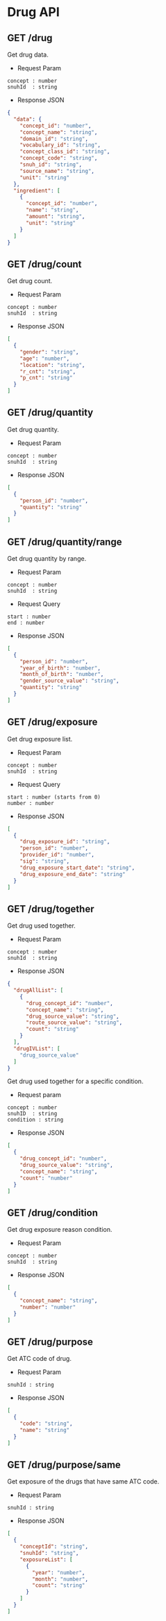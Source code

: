# Drug API

## GET /drug

Get drug data.

* Request Param
```
concept : number
snuhId  : string
```

* Response JSON
```json
{
  "data": {
    "concept_id": "number",
    "concept_name": "string",
    "domain_id": "string",
    "vocabulary_id": "string",
    "concept_class_id": "string",
    "concept_code": "string",
    "snuh_id": "string",
    "source_name": "string",
    "unit": "string"
  },
  "ingredient": [
    {
      "concept_id": "number",
      "name": "string",
      "amount": "string",
      "unit": "string"
    }
  ]
}
```

## GET /drug/count

Get drug count.

* Request Param
```
concept : number
snuhId  : string
```

* Response JSON
```json
[
  {
    "gender": "string",
    "age": "number",
    "location": "string",
    "r_cnt": "string",
    "p_cnt": "string"
  }
]
```

## GET /drug/quantity

Get drug quantity.

* Request Param
```
concept : number
snuhId  : string
```

* Response JSON
```json
[
  {
    "person_id": "number",
    "quantity": "string"
  }
]
```

## GET /drug/quantity/range

Get drug quantity by range.

* Request Param
```
concept : number
snuhId  : string
```

* Request Query
```
start : number
end : number
```

* Response JSON
```json
[
  {
    "person_id": "number",
    "year_of_birth": "number",
    "month_of_birth": "number",
    "gender_source_value": "string",
    "quantity": "string"
  }
]
```

## GET /drug/exposure

Get drug exposure list.

* Request Param
```
concept : number
snuhId  : string
```

* Request Query
```
start : number (starts from 0)
number : number
```

* Response JSON
```json
[
  {
    "drug_exposure_id": "string",
    "person_id": "number",
    "provider_id": "number",
    "sig": "string",
    "drug_exposure_start_date": "string",
    "drug_exposure_end_date": "string"
  }
]
```

## GET /drug/together

Get drug used together.

* Request Param
```
concept : number
snuhId  : string
```

* Response JSON
```json
{
  "drugAllList": [
    {
      "drug_concept_id": "number",
      "concept_name": "string",
      "drug_source_value": "string",
      "route_source_value": "string",
      "count": "string"
    }
  ],
  "drugIVList": [
    "drug_source_value"
  ]
}
```
Get drug used together for a specific condition.

* Request param
```
concept : number
snuhID  : string
condition : string
```

* Response JSON
```json
[
  {
    "drug_concept_id": "number",
    "drug_source_value": "string",
    "concept_name": "string",
    "count": "number"
  }
]

```
## GET /drug/condition

Get drug exposure reason condition.

* Request Param
```
concept : number
snuhId  : string
```

* Response JSON
```json
[
  {
    "concept_name": "string",
    "number": "number"
  }
]
```

## GET /drug/purpose

Get ATC code of drug.

* Request Param
```
snuhId : string
```

* Response JSON
```json
[
  {
    "code": "string",
    "name": "string"
  }
]
```

## GET /drug/purpose/same

Get exposure of the drugs that have same ATC code.

* Request Param
```
snuhId : string
```

* Response JSON
```json
[
  {
    "conceptId": "string",
    "snuhId": "string",
    "exposureList": [
      {
        "year": "number",
        "month": "number",
        "count": "string"
      }
    ]
  }
]
```
